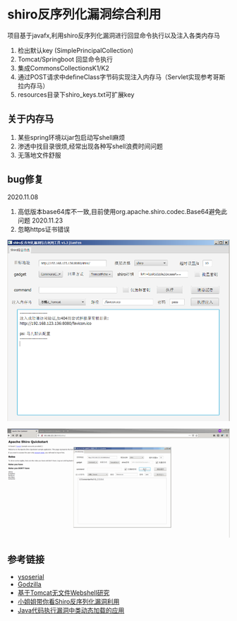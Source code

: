 # shiro反序列化漏洞综合利用

项目基于javafx,利用shiro反序列化漏洞进行回显命令执行以及注入各类内存马

1. 检出默认key (SimplePrincipalCollection)
2. Tomcat/Springboot 回显命令执行
3. 集成CommonsCollectionsK1/K2
4. 通过POST请求中defineClass字节码实现注入内存马（Servlet实现参考哥斯拉内存马）
5. resources目录下shiro_keys.txt可扩展key

## 关于内存马
1. 某些spring环境以jar包启动写shell麻烦
2. 渗透中找目录很烦,经常出现各种写shell浪费时间问题
3. 无落地文件舒服

## bug修复
2020.11.08
1. 高低版本base64库不一致,目前使用org.apache.shiro.codec.Base64避免此问题
2020.11.23
1. 忽略https证书错误

![](screenshot/screenshot.png)

![](screenshot/1.gif)

## 参考链接
- [ysoserial](https://github.com/zema1/ysoserial)
- [Godzilla](https://github.com/BeichenDream/Godzilla)
- [基于Tomcat无文件Webshell研究](https://mp.weixin.qq.com/s/whOYVsI-AkvUJTeeDWL5dA)
- [小姐姐带你看Shiro反序列化漏洞利用](https://mp.weixin.qq.com/s/WDmj4-2lB-hlf_Fm_wDiOg)
- [Java代码执行漏洞中类动态加载的应用](https://mp.weixin.qq.com/s?__biz=MzAwNzk0NTkxNw==&mid=2247484622&idx=1&sn=8ec625711dcf87f0b6abe67483f0534d)

